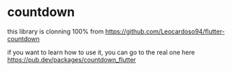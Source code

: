 # countdown

this library is clonning 100% from https://github.com/Leocardoso94/flutter-countdown

if you want to learn how to use it, you can go to the real one here https://pub.dev/packages/countdown_flutter


